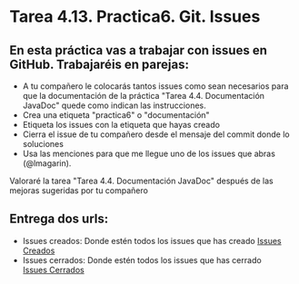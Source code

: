 # Tarea 4.13. Practica6. Git. Issues

## En esta práctica vas a trabajar con issues en GitHub. Trabajaréis en parejas:
*   A tu compañero le colocarás tantos issues como sean necesarios para que la documentación de la práctica "Tarea 4.4. Documentación JavaDoc" quede como indican las instrucciones.
*   Crea una etiqueta "practica6" o "documentación"
*   Etiqueta los issues con la etiqueta que hayas creado
*   Cierra el issue de tu compañero desde el mensaje del commit donde lo soluciones
*   Usa las menciones para que me llegue uno de los issues que abras (@lmagarin).

Valoraré la tarea "Tarea 4.4. Documentación JavaDoc" después de las mejoras sugeridas por tu compañero

## Entrega dos urls:
*   Issues creados: Donde estén todos los issues que has creado 
[Issues Creados](https://github.com/quiqueruz/TAREA4.4-Documentacion-JavaDoc/issues)
*   Issues cerrados: Donde estén todos los issues que has cerrado  
[Issues Cerrados](https://github.com/quiqueruz/TAREA4.4-Documentacion-JavaDoc/issues?q=is%3Aissue+is%3Aclosed)